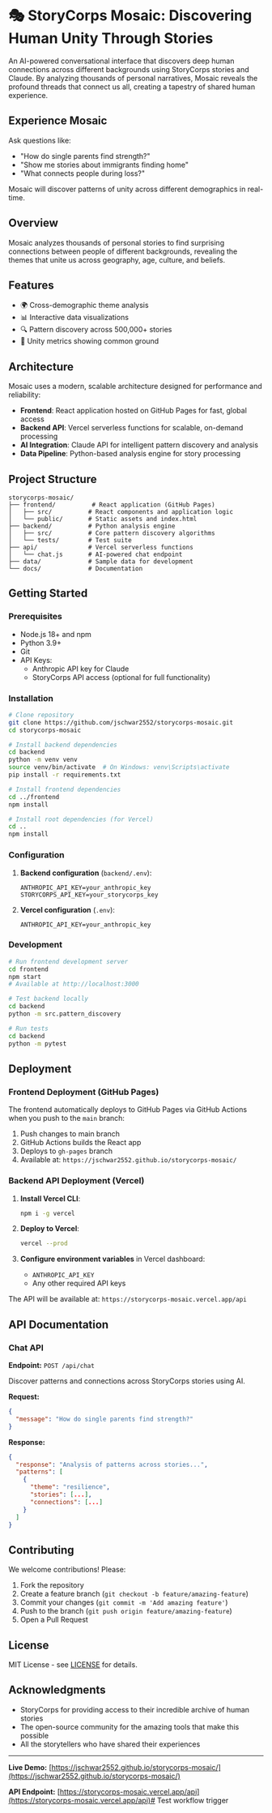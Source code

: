 # 🎭 StoryCorps Mosaic: Discovering Human Unity Through Stories

An AI-powered conversational interface that discovers deep human connections across different backgrounds using StoryCorps stories and Claude. By analyzing thousands of personal narratives, Mosaic reveals the profound threads that connect us all, creating a tapestry of shared human experience.

## Experience Mosaic

Ask questions like:
- "How do single parents find strength?"
- "Show me stories about immigrants finding home"
- "What connects people during loss?"

Mosaic will discover patterns of unity across different demographics in real-time.

## Overview
Mosaic analyzes thousands of personal stories to find surprising connections between people of different backgrounds, revealing the themes that unite us across geography, age, culture, and beliefs.

## Features
- 🌍 Cross-demographic theme analysis
- 📊 Interactive data visualizations
- 🔍 Pattern discovery across 500,000+ stories
- 🤝 Unity metrics showing common ground

## Architecture

Mosaic uses a modern, scalable architecture designed for performance and reliability:

- **Frontend**: React application hosted on GitHub Pages for fast, global access
- **Backend API**: Vercel serverless functions for scalable, on-demand processing
- **AI Integration**: Claude API for intelligent pattern discovery and analysis
- **Data Pipeline**: Python-based analysis engine for story processing

## Project Structure
```
storycorps-mosaic/
├── frontend/          # React application (GitHub Pages)
│   ├── src/          # React components and application logic
│   └── public/       # Static assets and index.html
├── backend/          # Python analysis engine
│   ├── src/          # Core pattern discovery algorithms
│   └── tests/        # Test suite
├── api/              # Vercel serverless functions
│   └── chat.js       # AI-powered chat endpoint
├── data/             # Sample data for development
└── docs/             # Documentation
```

## Getting Started

### Prerequisites
- Node.js 18+ and npm
- Python 3.9+
- Git
- API Keys:
  - Anthropic API key for Claude
  - StoryCorps API access (optional for full functionality)

### Installation
```bash
# Clone repository
git clone https://github.com/jschwar2552/storycorps-mosaic.git
cd storycorps-mosaic

# Install backend dependencies
cd backend
python -m venv venv
source venv/bin/activate  # On Windows: venv\Scripts\activate
pip install -r requirements.txt

# Install frontend dependencies
cd ../frontend
npm install

# Install root dependencies (for Vercel)
cd ..
npm install
```

### Configuration

1. **Backend configuration** (`backend/.env`):
   ```
   ANTHROPIC_API_KEY=your_anthropic_key
   STORYCORPS_API_KEY=your_storycorps_key
   ```

2. **Vercel configuration** (`.env`):
   ```
   ANTHROPIC_API_KEY=your_anthropic_key
   ```

### Development
```bash
# Run frontend development server
cd frontend
npm start
# Available at http://localhost:3000

# Test backend locally
cd backend
python -m src.pattern_discovery

# Run tests
cd backend
python -m pytest
```

## Deployment

### Frontend Deployment (GitHub Pages)

The frontend automatically deploys to GitHub Pages via GitHub Actions when you push to the `main` branch:

1. Push changes to main branch
2. GitHub Actions builds the React app
3. Deploys to `gh-pages` branch
4. Available at: `https://jschwar2552.github.io/storycorps-mosaic/`

### Backend API Deployment (Vercel)

1. **Install Vercel CLI**:
   ```bash
   npm i -g vercel
   ```

2. **Deploy to Vercel**:
   ```bash
   vercel --prod
   ```

3. **Configure environment variables** in Vercel dashboard:
   - `ANTHROPIC_API_KEY`
   - Any other required API keys

The API will be available at: `https://storycorps-mosaic.vercel.app/api`

## API Documentation

### Chat API

**Endpoint:** `POST /api/chat`

Discover patterns and connections across StoryCorps stories using AI.

**Request:**
```json
{
  "message": "How do single parents find strength?"
}
```

**Response:**
```json
{
  "response": "Analysis of patterns across stories...",
  "patterns": [
    {
      "theme": "resilience",
      "stories": [...],
      "connections": [...]
    }
  ]
}
```

## Contributing

We welcome contributions! Please:
1. Fork the repository
2. Create a feature branch (`git checkout -b feature/amazing-feature`)
3. Commit your changes (`git commit -m 'Add amazing feature'`)
4. Push to the branch (`git push origin feature/amazing-feature`)
5. Open a Pull Request

## License

MIT License - see [LICENSE](LICENSE) for details.

## Acknowledgments

- StoryCorps for providing access to their incredible archive of human stories
- The open-source community for the amazing tools that make this possible
- All the storytellers who have shared their experiences

---

**Live Demo:** [https://jschwar2552.github.io/storycorps-mosaic/](https://jschwar2552.github.io/storycorps-mosaic/)

**API Endpoint:** [https://storycorps-mosaic.vercel.app/api](https://storycorps-mosaic.vercel.app/api)# Test workflow trigger
